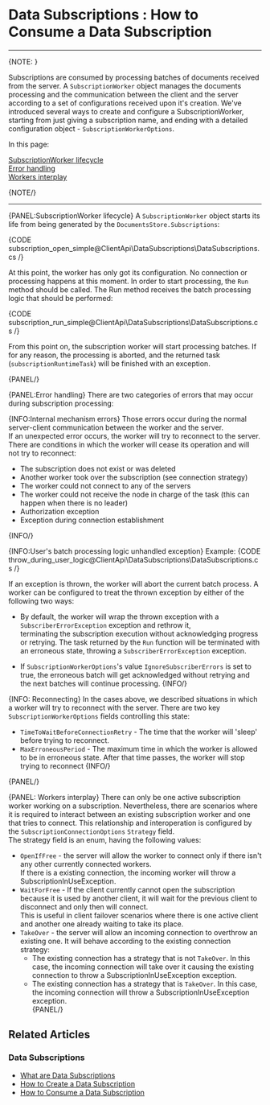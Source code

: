 ﻿# Data Subscriptions : How to Consume a Data Subscription

---

{NOTE: }

Subscriptions are consumed by processing batches of documents received from the server. 
A `SubscriptionWorker` object manages the documents processing and the communication between the client and the server according to a set of configurations received upon it's creation. 
We've introduced several ways to create and configure a SubscriptionWorker, starting from just giving a subscription name, and ending with a detailed configuration object - `SubscriptionWorkerOptions`.

In this page:

[SubscriptionWorker lifecycle](../../../client-api/data-subscriptions/subscription-consumption/how-to-consume-data-subscription#subscriptionworker-lifecycle)  
[Error handling](../../../client-api/data-subscriptions/subscription-consumption/how-to-consume-data-subscription#error-handling)  
[Workers interplay](../../../client-api/data-subscriptions/subscription-consumption/how-to-consume-data-subscription#workers-interplay)

{NOTE/}

---

{PANEL:SubscriptionWorker lifecycle}
A `SubscriptionWorker` object starts its life from being generated by the `DocumentsStore.Subscriptions`:

{CODE subscription_open_simple@ClientApi\DataSubscriptions\DataSubscriptions.cs /}

At this point, the worker has only got its configuration. No connection or processing happens at this moment. 
In order to start processing, the `Run` method should be called. The Run method receives the batch processing logic that should be performed:

{CODE subscription_run_simple@ClientApi\DataSubscriptions\DataSubscriptions.cs /}

From this point on, the subscription worker will start processing batches. If for any reason, the processing is aborted, and the returned task (`subscriptionRuntimeTask`) will be finished with an exception.

{PANEL/}


{PANEL:Error handling}
There are two categories of errors that may occur during subscription processing:

{INFO:Internal mechanism errors}
Those errors occur during the normal server-client communication between the worker and the server.  
If an unexpected error occurs, the worker will try to reconnect to the server. There are conditions in which the worker will cease its operation and will not try to reconnect:  

* The subscription does not exist or was deleted  
* Another worker took over the subscription (see connection strategy)
* The worker could not connect to any of the servers
* The worker could not receive the node in charge of the task (this can happen when there is no leader)
* Authorization exception
* Exception during connection establishment

{INFO/}

{INFO:User's batch processing logic unhandled exception}
Example:
{CODE throw_during_user_logic@ClientApi\DataSubscriptions\DataSubscriptions.cs /}

If an exception is thrown, the worker will abort the current batch process. 
A worker can be configured to treat the thrown exception by either of the following two ways:  

* By default, the worker will wrap the thrown exception with a `SubscriberErrorException` exception and rethrow it,  
  terminating the subscription execution without acknowledging progress or retrying. The task returned by the `Run` function will
  be terminated with an erroneous state, throwing a `SubscriberErrorException` exception.

* If `SubscriptionWorkerOptions`'s value `IgnoreSubscriberErrors` is set to true, the erroneous batch will get acknowledged without retrying and the next batches will continue processing. 
{INFO/}

{INFO: Reconnecting}
In the cases above, we described situations in which a worker will try to reconnect with the server. There are two key `SubscriptionWorkerOptions` fields controlling this state:

*  `TimeToWaitBeforeConnectionRetry` - The time that the worker will 'sleep' before trying to reconnect.
* `MaxErroneousPeriod` - The maximum time in which the worker is allowed to be in erroneous state. After that time passes, the worker will stop trying to reconnect
{INFO/}


{PANEL/}

{PANEL: Workers interplay}
There can only be one active subscription worker working on a subscription. 
Nevertheless, there are scenarios where it is required to interact between an existing subscription worker and one that tries to connect. 
This relationship and interoperation is configured by the `SubscriptionConnectionOptions` `Strategy` field.  
The strategy field is an enum, having the following values:  

* `OpenIfFree` - the server will allow the worker to connect only if there isn't any other currently connected workers.  
  If there is a existing connection, the incoming worker will throw a SubscriptionInUseException.  
* `WaitForFree` - If the client currently cannot open the subscription because it is used by another client, it will wait for the previous client to disconnect and only then will connect.  
  This is useful in client failover scenarios where there is one active client and another one already waiting to take its place.  
* `TakeOver` - the server will allow an incoming connection to overthrow an existing one. It will behave according to the existing connection strategy:
  * The existing connection has a strategy that is not `TakeOver`. In this case, the incoming connection will take over it causing the existing connection to throw a SubscriptionInUseException exception.  
  * The existing connection has a strategy that is `TakeOver`. In this case, the incoming connection will throw a SubscriptionInUseException exception.  
{PANEL/}

## Related Articles

### Data Subscriptions

- [What are Data Subscriptions](../../../client-api/data-subscriptions/what-are-data-subscriptions)
- [How to Create a Data Subscription](../../../client-api/data-subscriptions/creation/how-to-create-data-subscription)
- [How to Consume a Data Subscription](../../../client-api/data-subscriptions/consumption/how-to-consume-data-subscription)
